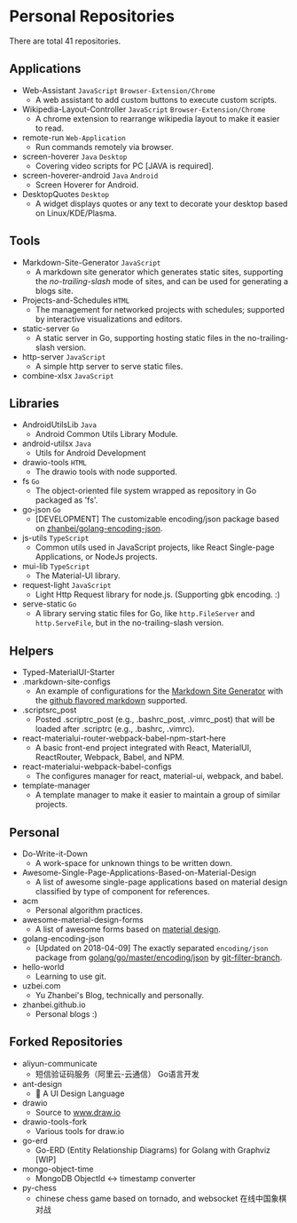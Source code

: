 # Personal Repositories

There are total 41 repositories.

## Applications

- Web-Assistant `JavaScript` `Browser-Extension/Chrome`
	- A web assistant to add custom buttons to execute custom scripts.
- Wikipedia-Layout-Controller `JavaScript` `Browser-Extension/Chrome`
	- A chrome extension to rearrange wikipedia layout to make it easier to read.
- remote-run `Web-Application`
	- Run commands remotely via browser.
- screen-hoverer `Java` `Desktop`
	- Covering video scripts for PC [JAVA is required].
- screen-hoverer-android `Java` `Android`
	- Screen Hoverer for Android.
- DesktopQuotes `Desktop`
	- A widget displays quotes or any text to decorate your desktop based on Linux/KDE/Plasma.


## Tools

- Markdown-Site-Generator `JavaScript`
	- A markdown site generator which generates static sites, supporting the *no-trailing-slash* mode of sites, and can be used for generating a blogs site.
- Projects-and-Schedules `HTML`
	- The management for networked projects with schedules; supported by interactive visualizations and editors.
- static-server `Go`
	- A static server in Go, supporting hosting static files in the no-trailing-slash version.
- http-server `JavaScript`
	- A simple http server to serve static files.
- combine-xlsx `JavaScript`


## Libraries

- AndroidUtilsLib `Java`
	- Android Common Utils Library Module.
- android-utilsx `Java`
	- Utils for Android Development
- drawio-tools `HTML`
	- The drawio tools with node supported.
- fs `Go`
	- The object-oriented file system wrapped as repository in Go packaged as 'fs'.
- go-json `Go`
	- [DEVELOPMENT] The customizable encoding/json package based on [zhanbei/golang-encoding-json](https://github.com/zhanbei/golang-encoding-json).
- js-utils `TypeScript`
	- Common utils used in JavaScript projects, like React Single-page Applications, or NodeJs projects.
- mui-lib `TypeScript`
	- The Material-UI library.
- request-light `JavaScript`
	- Light Http Request library for node.js. (Supporting gbk encoding. :)
- serve-static `Go`
	- A library serving static files for Go, like `http.FileServer` and `http.ServeFile`, but in the no-trailing-slash version.


## Helpers

- Typed-MaterialUI-Starter
- .markdown-site-configs
	- An example of configurations for the [Markdown Site Generator](https://github.com/zhanbei/Markdown-Site-Generator) with the [github flavored markdown](https://github.github.com/gfm/) supported.
- .scriptsrc_post
	- Posted .scriptrc_post (e.g., .bashrc_post, .vimrc_post) that will be loaded after .scriptrc (e.g., .bashrc, .vimrc).
- react-materialui-router-webpack-babel-npm-start-here
	- A basic front-end project integrated with React, MaterialUI, ReactRouter, Webpack, Babel, and NPM.
- react-materialui-webpack-babel-configs
	- The configures manager for react, material-ui, webpack, and babel.
- template-manager
	- A template manager to make it easier to maintain a group of similar projects.


## Personal

- Do-Write-it-Down
	- A work-space for unknown things to be written down.
- Awesome-Single-Page-Applications-Based-on-Material-Design
	- A list of awesome single-page applications based on material design classified by type of component for references.
- acm
	- Personal algorithm practices.
- awesome-material-design-forms
	- A list of awesome forms based on [material design](https://material.io/).
- golang-encoding-json
	- [Updated on 2018-04-09] The exactly separated `encoding/json` package from [golang/go/master/encoding/json](https://github.com/golang/go/tree/master/src/encoding/json) by [git-filter-branch](https://git-scm.com/docs/git-filter-branch).
- hello-world
	- Learning to use git.
- uzbei.com
	- Yu Zhanbei's Blog, technically and personally.
- zhanbei.github.io
	- Personal blogs :)


## Forked Repositories

- aliyun-communicate
	- 短信验证码服务（阿里云-云通信） Go语言开发
- ant-design
	- 🐜 A UI Design Language
- drawio
	- Source to www.draw.io
- drawio-tools-fork
	- Various tools for draw.io
- go-erd
	- Go-ERD (Entity Relationship Diagrams) for Golang with Graphviz [WIP]
- mongo-object-time
	- MongoDB ObjectId <-> timestamp converter
- py-chess
	- chinese chess game based on tornado, and websocket 在线中国象棋对战


